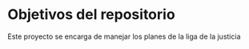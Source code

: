 # Objetivos del repositorio

Este proyecto se encarga de manejar los planes de la liga de la justicia